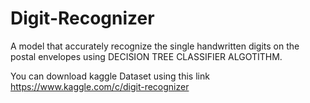 # Digit-Recognizer
A model that accurately recognize the single handwritten digits on the postal envelopes using DECISION TREE CLASSIFIER ALGOTITHM.

You can download kaggle Dataset using this link https://www.kaggle.com/c/digit-recognizer 
